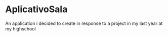# AplicativoSala
An application i decided to create in response to a project in my last year at my highschool
